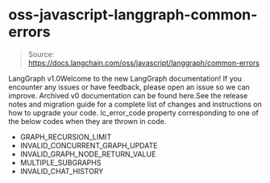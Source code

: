 # oss-javascript-langgraph-common-errors

> Source: https://docs.langchain.com/oss/javascript/langgraph/common-errors

LangGraph v1.0Welcome to the new LangGraph documentation! If you encounter any issues or have feedback, please open an issue so we can improve. Archived v0 documentation can be found here.See the release notes and migration guide for a complete list of changes and instructions on how to upgrade your code.
lc_error_code
property corresponding to one of the below codes when they are thrown in code.
- GRAPH_RECURSION_LIMIT
- INVALID_CONCURRENT_GRAPH_UPDATE
- INVALID_GRAPH_NODE_RETURN_VALUE
- MULTIPLE_SUBGRAPHS
- INVALID_CHAT_HISTORY